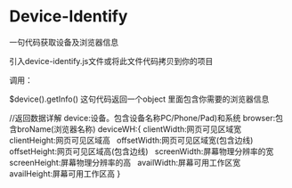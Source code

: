 # Device-Identify
一句代码获取设备及浏览器信息

引入device-identify.js文件或将此文件代码拷贝到你的项目

调用：

$device().getInfo() 
这句代码返回一个object 里面包含你需要的浏览器信息


//返回数据详解
device:设备。包含设备名称PC/Phone/Pad)和系统
browser:包含broName(浏览器名称)
deviceWH:{
    clientWidth:网页可见区域宽
    clientHeight:网页可见区域高
    offsetWidth:网页可见区域宽(包含边线)
    offsetHeight:网页可见区域高(包含边线)
    screenWidth:屏幕物理分辨率的宽
    screenHeight:屏幕物理分辨率的高
    availWidth:屏幕可用工作区宽
    availHeight:屏幕可用工作区高
}
